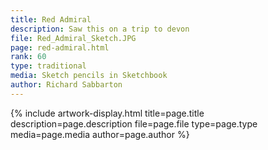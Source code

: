 ```yaml
---
title: Red Admiral
description: Saw this on a trip to devon
file: Red_Admiral_Sketch.JPG
page: red-admiral.html
rank: 60
type: traditional
media: Sketch pencils in Sketchbook
author: Richard Sabbarton
---
```




{% include artwork-display.html title=page.title description=page.description file=page.file type=page.type media=page.media author=page.author %}